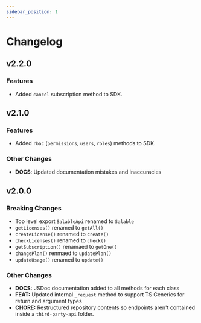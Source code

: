```yaml
---
sidebar_position: 1
---
```


# Changelog

## v2.2.0

### Features

- Added `cancel` subscription method to SDK.

## v2.1.0

### Features

- Added `rbac` (`permissions`, `users`, `roles`) methods to SDK.

### Other Changes

- **DOCS**: Updated documentation mistakes and inaccuracies

## v2.0.0

### Breaking Changes

- Top level export `SalableApi` renamed to `Salable`
- `getLicenses()` renamed to `getAll()`
- `createLicense()` renamed to `create()`
- `checkLicenses()` renamed to `check()`
- `getSubscription()` renamaed to `getOne()`
- `changePlan()` renmaed to `updatePlan()`
- `updateUsage()` renamed to `update()`

### Other Changes

- **DOCS:** JSDoc documentation added to all methods for each class
- **FEAT:** Updated internal `_request` method to support TS Generics for return and argument types
- **CHORE:** Restructured repository contents so endpoints aren't contained inside a `third-party-api` folder.
